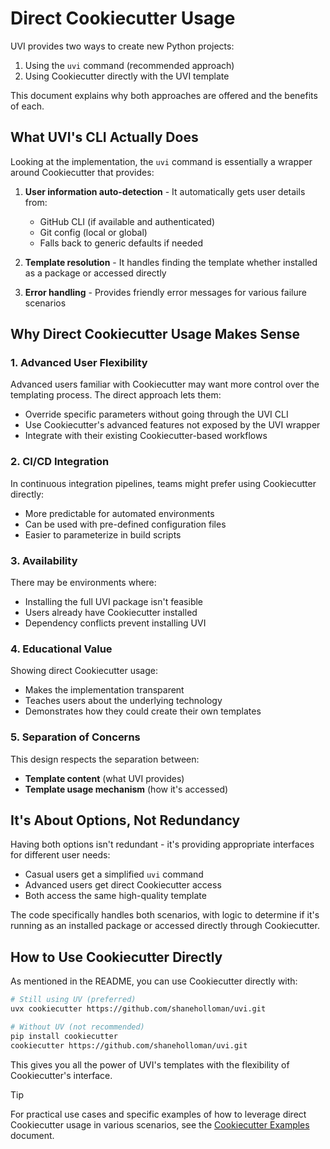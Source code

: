 # Direct Cookiecutter Usage

UVI provides two ways to create new Python projects:

1. Using the `uvi` command (recommended approach)
2. Using Cookiecutter directly with the UVI template

This document explains why both approaches are offered and the benefits of each.

## What UVI's CLI Actually Does

Looking at the implementation, the `uvi` command is essentially a wrapper around Cookiecutter that provides:

1. **User information auto-detection** - It automatically gets user details from:
   - GitHub CLI (if available and authenticated)
   - Git config (local or global)
   - Falls back to generic defaults if needed

2. **Template resolution** - It handles finding the template whether installed as a package or accessed directly

3. **Error handling** - Provides friendly error messages for various failure scenarios

## Why Direct Cookiecutter Usage Makes Sense

### 1. Advanced User Flexibility

Advanced users familiar with Cookiecutter may want more control over the templating process. The direct approach lets them:

- Override specific parameters without going through the UVI CLI
- Use Cookiecutter's advanced features not exposed by the UVI wrapper
- Integrate with their existing Cookiecutter-based workflows

### 2. CI/CD Integration

In continuous integration pipelines, teams might prefer using Cookiecutter directly:

- More predictable for automated environments
- Can be used with pre-defined configuration files
- Easier to parameterize in build scripts

### 3. Availability

There may be environments where:

- Installing the full UVI package isn't feasible
- Users already have Cookiecutter installed
- Dependency conflicts prevent installing UVI

### 4. Educational Value

Showing direct Cookiecutter usage:

- Makes the implementation transparent
- Teaches users about the underlying technology
- Demonstrates how they could create their own templates

### 5. Separation of Concerns

This design respects the separation between:

- **Template content** (what UVI provides)
- **Template usage mechanism** (how it's accessed)

## It's About Options, Not Redundancy

Having both options isn't redundant - it's providing appropriate interfaces for different user needs:

- Casual users get a simplified `uvi` command
- Advanced users get direct Cookiecutter access
- Both access the same high-quality template

The code specifically handles both scenarios, with logic to determine if it's running as an installed package or accessed directly through Cookiecutter.

## How to Use Cookiecutter Directly

As mentioned in the README, you can use Cookiecutter directly with:

```bash
# Still using UV (preferred)
uvx cookiecutter https://github.com/shaneholloman/uvi.git

# Without UV (not recommended)
pip install cookiecutter
cookiecutter https://github.com/shaneholloman/uvi.git
```

This gives you all the power of UVI's templates with the flexibility of Cookiecutter's interface.

> [!TIP]
> For practical use cases and specific examples of how to leverage direct Cookiecutter usage in various scenarios, see the [Cookiecutter Examples](cookiecutter-examples.md) document.
